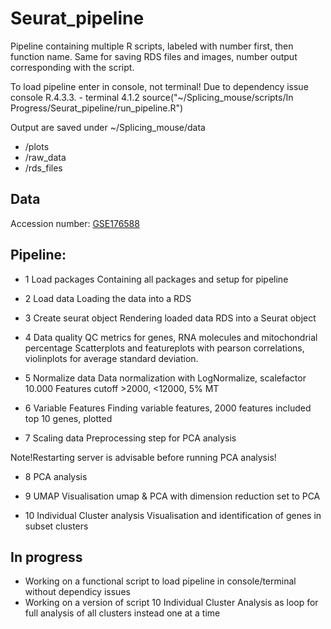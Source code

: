 # Seurat_pipeline

Pipeline containing multiple R scripts, labeled with number first, then function name. 
Same for saving RDS files and images, number output corresponding with the script.

To load pipeline enter in console, not terminal! Due to dependency issue console R.4.3.3. - terminal 4.1.2
source("~/Splicing_mouse/scripts/In Progress/Seurat_pipeline/run_pipeline.R")

Output are saved under ~/Splicing_mouse/data
   - /plots
   - /raw_data
   - /rds_files

## Data
Accession number: [GSE176588](https://www.ncbi.nlm.nih.gov/geo/query/acc.cgi?acc=GSM5369519)

## Pipeline:

- 1 Load packages
Containing all packages and setup for pipeline

- 2 Load data
Loading the data into a RDS

- 3 Create seurat object
Rendering loaded data RDS into a Seurat object

- 4 Data quality
QC metrics for genes, RNA molecules and mitochondrial percentage
Scatterplots and featureplots with pearson correlations, violinplots for average standard deviation.


- 5 Normalize data
Data normalization with LogNormalize, scalefactor 10.000 
Features cutoff >2000, <12000, 5% MT

- 6 Variable Features
Finding variable features, 2000 features included
top 10 genes, plotted

- 7 Scaling data
Preprocessing step for PCA analysis

Note!Restarting server is advisable before running PCA analysis!

- 8 PCA analysis

- 9 UMAP
Visualisation umap & PCA with dimension reduction set to PCA

- 10 Individual Cluster analysis
Visualisation and identification of genes in subset clusters

## In progress
-  Working on a functional script to load pipeline in console/terminal without dependicy issues
-  Working on a version of script 10 Individual Cluster Analysis as loop for full analysis of all clusters instead one at a time

